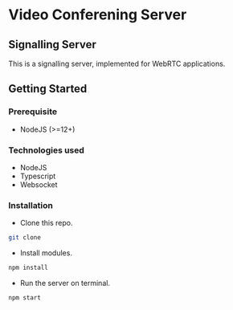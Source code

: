 # Video Conferening Server
## Signalling Server

This is a signalling server, implemented for WebRTC applications.

## Getting Started

### Prerequisite

- NodeJS (>=12+)

### Technologies used

- NodeJS
- Typescript
- Websocket


### Installation

- Clone this repo.
```sh
git clone 
```

- Install modules.
```sh
npm install
```

- Run the server on terminal.
```sh
npm start
```
